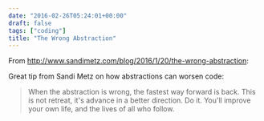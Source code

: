```yaml
---
date: "2016-02-26T05:24:01+00:00"
draft: false
tags: ["coding"]
title: "The Wrong Abstraction"
---
```

From http://www.sandimetz.com/blog/2016/1/20/the-wrong-abstraction:

Great tip from Sandi Metz on how abstractions can worsen code:

>When the abstraction is wrong, the fastest way forward is back. This is not retreat, it's advance in a better direction. Do it. You'll improve your own life, and the lives of all who follow.